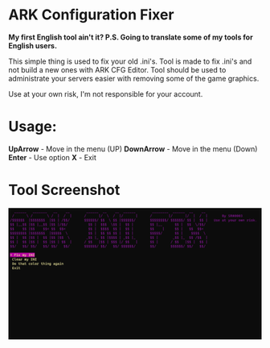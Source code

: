# ARK Configuration Fixer

**My first English tool ain't it? P.S. Going to translate some of my tools for English users.**

This simple thing is used to fix your old .ini's.
Tool is made to fix .ini's and not build a new ones with ARK CFG Editor.
Tool should be used to administrate your servers easier with removing some of the game graphics.

Use at your own risk, I'm not responsible for your account.

# Usage:

**UpArrow** - Move in the menu (UP)
**DownArrow** - Move in the menu (Down)
**Enter** - Use option
**X** - Exit

# Tool Screenshot

![](/imageee.png?raw=true)
